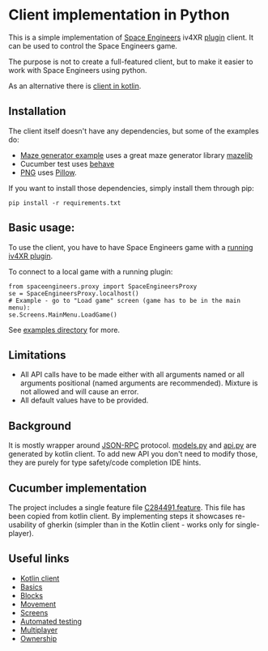 # Client implementation in Python

This is a simple implementation of [Space Engineers](https://www.spaceengineersgame.com/)
iv4XR [plugin](https://github.com/iv4xr-project/iv4xr-se-plugin) client. It can be used to control the Space Engineers
game.

The purpose is not to create a full-featured client, but to make it easier to work with Space Engineers using python.

As an alternative there is [client in kotlin](../JvmClient).

## Installation

The client itself doesn't have any dependencies, but some of the examples do:

- [Maze generator example](src/examples/maze.py) uses a great maze generator
  library [mazelib](https://github.com/john-science/mazelib)
- Cucumber test uses [behave](https://behave.readthedocs.io/en/stable/)
- [PNG](src/examples/png.py) uses [Pillow](https://github.com/python-pillow/Pillow).

If you want to install those dependencies, simply install them through pip:

```
pip install -r requirements.txt
```

## Basic usage:

To use the client, you have to have Space Engineers game
with a [running iv4XR plugin](../README.md#how-to-run-the-game-with-this-plugin).

To connect to a local game with a running plugin:

```
from spaceengineers.proxy import SpaceEngineersProxy
se = SpaceEngineersProxy.localhost()
# Example - go to "Load game" screen (game has to be in the main menu):
se.Screens.MainMenu.LoadGame()
```

See [examples directory](src/examples) for more.

## Limitations

- All API calls have to be made either with all arguments named or all arguments positional (named arguments are
  recommended). Mixture is not allowed and will cause an error.
- All default values have to be provided.

## Background

It is mostly wrapper around [JSON-RPC](https://www.jsonrpc.org/specification)
protocol. [models.py](src/spaceengineers/models.py)
and [api.py](src/spaceengineers/api.py) are generated by kotlin client. To add new API you don't need to modify those,
they are purely for type safety/code completion IDE hints.

## Cucumber implementation

The project includes a single feature file [C284491.feature](src/features/C284491.feature). This file has been copied from
kotlin client. By implementing steps it showcases re-usability of gherkin (simpler than in the Kotlin client - works only
for single-player).

## Useful links

- [Kotlin client](../JvmClient)
- [Basics](../JvmClient/docs/Basics.MD)
- [Blocks](../JvmClient/docs/Blocks.MD)
- [Movement](../JvmClient/docs/Movement.MD)
- [Screens](../JvmClient/docs/Screens.MD)
- [Automated testing](../JvmClient/docs/Automated-Testing.MD)
- [Multiplayer](../JvmClient/docs/Multiplayer.MD)
- [Ownership](../JvmClient/docs/Ownership.MD)
